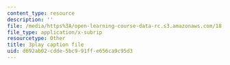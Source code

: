 ```yaml
---
content_type: resource
description: ''
file: /media/https%3A/open-learning-course-data-rc.s3.amazonaws.com/18-01-single-variable-calculus-fall-2006/d692ab02cdde5bc991ffe656ca9c95d3_KhwQKE_tld0.vtt
file_type: application/x-subrip
resourcetype: Other
title: 3play caption file
uid: d692ab02-cdde-5bc9-91ff-e656ca9c95d3
---
```

